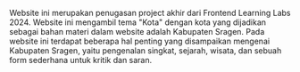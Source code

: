 Website  ini merupakan penugasan project akhir dari Frontend Learning Labs 2024. Website ini mengambil tema "Kota" dengan kota yang dijadikan sebagai bahan materi dalam website adalah Kabupaten Sragen. Pada website ini terdapat beberapa hal penting yang disampaikan mengenai Kabupaten Sragen, yaitu pengenalan singkat, sejarah, wisata, dan sebuah form sederhana untuk kritik dan saran.
